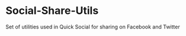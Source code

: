 Social-Share-Utils
==================

Set of utilities used in Quick Social for sharing on Facebook and Twitter
